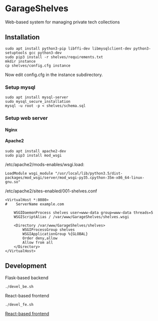 # GarageShelves
Web-based system for managing private tech collections

## Installation

```
sudo apt install python3-pip libffi-dev libmysqlclient-dev python3-setuptools gcc python3-dev
sudo pip3 install -r shelves/requirements.txt
mkdir instance
cp shelves/config.cfg instance
```
Now edit config.cfg in the instance subdirectory.

### Setup mysql

```
sudo apt install mysql-server
sudo mysql_secure_installation
mysql -u root -p < shelves/schema.sql
```

### Setup web server

#### Nginx


#### Apache2

```
sudo apt install apache2-dev
sudo pip3 install mod_wsgi
```

/etc/apache2/mods-enables/wsgi.load:
```
LoadModule wsgi_module "/usr/local/lib/python3.5/dist-packages/mod_wsgi/server/mod_wsgi-py35.cpython-35m-x86_64-linux-gnu.so"
```

/etc/apache2/sites-enabled/001-shelves.conf
```
<VirtualHost *:8080>
#    ServerName example.com

    WSGIDaemonProcess shelves user=www-data group=www-data threads=5
    WSGIScriptAlias / /var/www/GarageShelves/shelves.wsgi

    <Directory /var/www/GarageShelves/shelves>
        WSGIProcessGroup shelves
        WSGIApplicationGroup %{GLOBAL}
        Order deny,allow
        Allow from all
    </Directory>
</VirtualHost>
```

## Development

Flask-based backend
```
./devel_be.sh
```

React-based frontend
```
./devel_fe.sh
```

[React-based frontend](react_shelves/README.md)

